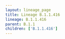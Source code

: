 ```yaml
---
layout: lineage_page
title: Lineage B.1.1.416
lineage: B.1.1.416
parent: B.1.1
children: ['B.1.1.416']
---
```

